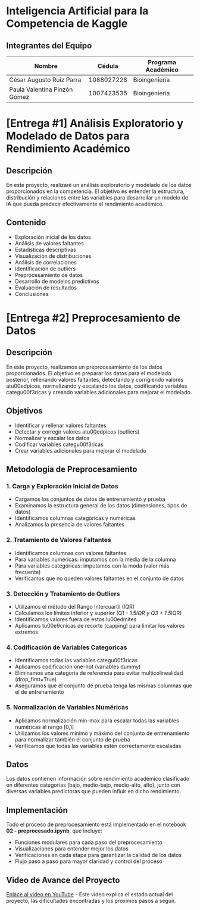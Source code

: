 # Inteligencia Artificial para la Competencia de Kaggle

## Integrantes del Equipo

| Nombre | Cédula | Programa Académico |
|--------|--------|--------------------|  
| César Augusto Ruiz Parra | 1088027228| Bioingeniería |
| Paula Valentina Pinzón Gómez | 1007423535| Bioingeniería |


# [Entrega #1] Análisis Exploratorio y Modelado de Datos para Rendimiento Académico

## Descripción
En este proyecto, realizaré un análisis exploratorio y modelado de los datos proporcionados en la competencia. El objetivo es entender la estructura, distribución y relaciones entre las variables para desarrollar un modelo de IA que pueda predecir efectivamente el rendimiento académico.

## Contenido
- Exploración inicial de los datos
- Análisis de valores faltantes
- Estadísticas descriptivas
- Visualización de distribuciones
- Análisis de correlaciones
- Identificación de outliers
- Preprocesamiento de datos
- Desarrollo de modelos predictivos
- Evaluación de resultados
- Conclusiones


# [Entrega #2] Preprocesamiento de Datos


## Descripción
En este proyecto, realizamos un preprocesamiento de los datos proporcionados. El objetivo es preparar los datos para el modelado posterior, rellenando valores faltantes, detectando y corrigiendo valores atu00edpicos, normalizando y escalando los datos, codificando variables categu00f3ricas y creando variables adicionales para mejorar el modelado.

## Objetivos
- Identificar y rellenar valores faltantes
- Detectar y corregir valores atu00edpicos (outliers)
- Normalizar y escalar los datos
- Codificar variables categu00f3ricas
- Crear variables adicionales para mejorar el modelado

## Metodología de Preprocesamiento

### 1. Carga y Exploración Inicial de Datos
- Cargamos los conjuntos de datos de entrenamiento y prueba
- Examinamos la estructura general de los datos (dimensiones, tipos de datos)
- Identificamos columnas categóricas y numéricas
- Analizamos la presencia de valores faltantes

### 2. Tratamiento de Valores Faltantes
- Identificamos columnas con valores faltantes
- Para variables numéricas: imputamos con la media de la columna
- Para variables categóricas: imputamos con la moda (valor más frecuente)
- Verificamos que no queden valores faltantes en el conjunto de datos

### 3. Detección y Tratamiento de Outliers
- Utilizamos el método del Rango Intercuartil (IQR)
- Calculamos los límites inferior y superior (Q1 - 1.5*IQR y Q3 + 1.5*IQR)
- Identificamos valores fuera de estos lu00edmites
- Aplicamos tu00e9cnicas de recorte (capping) para limitar los valores extremos

### 4. Codificación de Variables Categoricas
- Identificamos todas las variables categu00f3ricas
- Aplicamos codificación one-hot (variables dummy)
- Eliminamos una categoría de referencia para evitar multicolinealidad (drop_first=True)
- Aseguramos que el conjunto de prueba tenga las mismas columnas que el de entrenamiento

### 5. Normalización de Variables Numéricas
- Aplicamos normalización min-max para escalar todas las variables numéricas al rango [0,1]
- Utilizamos los valores mínimo y máximo del conjunto de entrenamiento para normalizar también el conjunto de prueba
- Verificamos que todas las variables estén correctamente escaladas

## Datos
Los datos contienen información sobre rendimiento académico clasificado en diferentes categorías (bajo, medio-bajo, medio-alto, alto), junto con diversas variables predictoras que pueden influir en dicho rendimiento.

## Implementación
Todo el proceso de preprocesamiento está implementado en el notebook **02 - preprocesado.ipynb**, que incluye:

- Funciones modulares para cada paso del preprocesamiento
- Visualizaciones para entender mejor los datos
- Verificaciones en cada etapa para garantizar la calidad de los datos
- Flujo paso a paso para mayor claridad y control del proceso

## Video de Avance del Proyecto
[Enlace al video en YouTube](https://www.youtube.com/watch?v=XXXX) - Este video explica el estado actual del proyecto, las dificultades encontradas y los próximos pasos a seguir.
